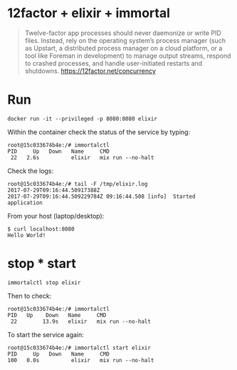 # 12factor + elixir + immortal

> Twelve-factor app processes should never daemonize or write PID files. Instead, rely on the operating system’s process manager (such as Upstart, a distributed process manager on a cloud platform, or a tool like Foreman in development) to manage output streams, respond to crashed processes, and handle user-initiated restarts and shutdowns. https://12factor.net/concurrency

# Run

    docker run -it --privileged -p 8080:8080 elixir

Within the container check the status of the service by typing:

    root@15c033674b4e:/# immortalctl
    PID     Up   Down   Name     CMD
     22   2.6s          elixir   mix run --no-halt

Check the logs:

    root@15c033674b4e:/# tail -F /tmp/elixir.log
    2017-07-29T09:16:44.50917388Z
    2017-07-29T09:16:44.509229784Z 09:16:44.508 [info]  Started application

From your host (laptop/desktop):

    $ curl localhost:8080
    Hello World!

# stop * start

    immortalctl stop elixir

Then to check:

    root@15c033674b4e:/# immortalctl
    PID   Up    Down   Name     CMD
     22        13.9s   elixir   mix run --no-halt

To start the service again:

    root@15c033674b4e:/# immortalctl start elixir
    PID     Up   Down   Name     CMD
    100   0.0s          elixir   mix run --no-halt
